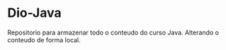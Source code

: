 # Dio-Java

Repositorio para armazenar todo o conteudo do curso Java.
Alterando o conteudo de forma local.
